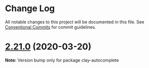 # Change Log

All notable changes to this project will be documented in this file.
See [Conventional Commits](https://conventionalcommits.org) for commit guidelines.

# [2.21.0](https://github.com/liferay/clay/tree/master/packages/clay-autocomplete/compare/v2.20.2...v2.21.0) (2020-03-20)

**Note:** Version bump only for package clay-autocomplete
